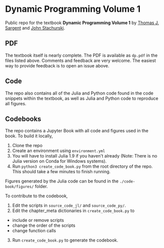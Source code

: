 # Dynamic Programming Volume 1

Public repo for the textbook **Dynamic Programming Volume 1** by [Thomas J.
Sargent](http://www.tomsargent.com/) and [John
Stachurski](https://johnstachurski.net/).

## PDF

The textbook itself is nearly complete.  The PDF is available as `dp.pdf`
in the files listed above.  Comments and feedback are very welcome.
The easiest way to provide feedback is to open an issue above.

## Code

The repo also contains all of the Julia and Python code found in the code snippets within
the textbook, as well as Julia and Python code to reproduce all figures.

## Codebooks

The repo contains a Jupyter Book with all code and figures used in the book. To build it locally, 

1. Clone the repo
2. Create an environment using `environment.yml`
3. You will have to install Julia 1.9 if you haven't already (Note: There is no Julia version on Conda for Windows systems).
4. Run `python3 create_code_book.py` from the root directory of the repo. This should take a few minutes to finish running.

Figures generated by the Julia code can be found in the `./code-book/figures/` folder.

To contribute to the codebook, 

1. Edit the scripts in `source_code_jl/` and `source_code_py/`.
2. Edit the chapter_meta dictionaries in `create_code_book.py` to 
- include or remove scripts
- change the order of the scripts
- change function calls
3. Run `create_code_book.py` to generate the codebook.

